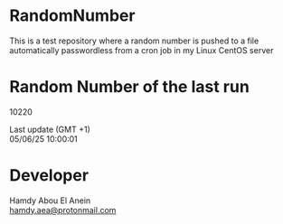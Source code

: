 # RandomNumber    
This is a test repository where a random number is pushed to a file automatically passwordless from a cron job in my Linux CentOS server    
# Random Number of the last run   
10220
      
Last update (GMT +1)    
05/06/25 10:00:01
# Developer    
Hamdy Abou El Anein   
hamdy.aea@protonmail.com
